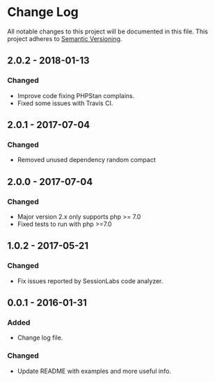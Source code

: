# Change Log
All notable changes to this project will be documented in this file.
This project adheres to [Semantic Versioning](http://semver.org/).

## 2.0.2 - 2018-01-13
### Changed
- Improve code fixing PHPStan complains.
- Fixed some issues with Travis CI.

## 2.0.1 - 2017-07-04
### Changed
- Removed unused dependency random compact

## 2.0.0 - 2017-07-04
### Changed
- Major version 2.x only supports php >= 7.0
- Fixed tests to run with php >=7.0

## 1.0.2 - 2017-05-21
### Changed
- Fix issues reported by SessionLabs code analyzer.

## 0.0.1 - 2016-01-31
### Added
- Change log file.

### Changed
- Update README with examples and more useful info.

